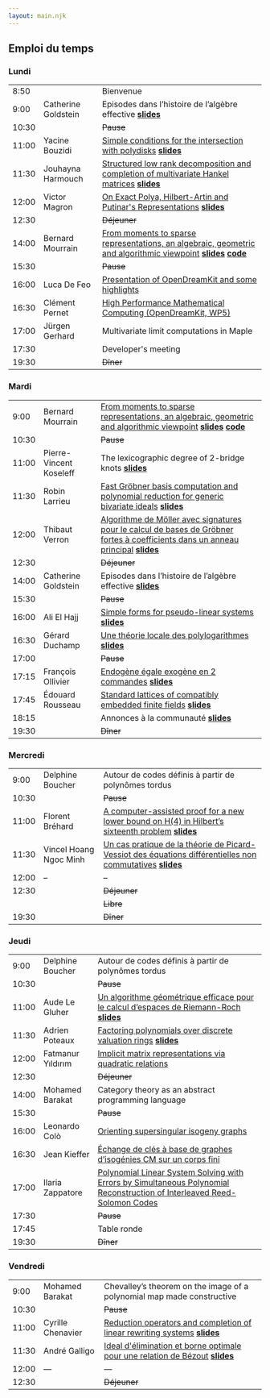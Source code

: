 ```yaml
---
layout: main.njk
---
```


## Emploi du temps

### Lundi

||||
|-|-|-|
|  8:50 | | Bienvenue |
|  9:00 | Catherine Goldstein | Episodes dans l’histoire de l’algèbre effective **[slides](program/notes-goldstein.pdf)** |
| 10:30 | | ~~Pause~~ |
| 11:00 | Yacine Bouzidi | [Simple conditions for the intersection with polydisks](program/abs-bender.pdf) **[slides](program/slides-bouzidi.pdf)** |
| 11:30 | Jouhayna Harmouch | [Structured low rank decomposition and completion of multivariate Hankel matrices](program/abs-harmouch.pdf) **[slides](program/slides-harmouch.pdf)** |
| 12:00 | Victor Magron | [On Exact Polya, Hilbert-Artin and Putinar's Representations](program/abs-magron.pdf) **[slides](program/slides-magron.pdf)** |
| 12:30 | | ~~Déjeuner~~ |
| 14:00 | Bernard Mourrain | [From moments to sparse representations, an algebraic, geometric and algorithmic viewpoint](program/notes-mourrain.pdf) **[slides](program/slides-mourrain.pdf)** **[code](http://www-sop.inria.fr/members/Bernard.Mourrain/software/TensorDec/expl/0.Decomposition.html)** |
| 15:30 | | ~~Pause~~ |
| 16:00 | Luca De Feo | [Presentation of OpenDreamKit and some highlights](https://github.com/defeo/jncf-web-2019/blob/odk-jncf/opendreamkit-jncf.ipynb) |
| 16:30 | Clément Pernet | [High Performance Mathematical Computing (OpenDreamKit, WP5)](program/slides-pernet.pdf) |
| 17:00 | Jürgen Gerhard | Multivariate limit computations in Maple |
| 17:30 | | Developer's meeting |
| 19:30 | | ~~Dîner~~ |

### Mardi

||||
|-|-|-|
|  9:00 | Bernard Mourrain | [From moments to sparse representations, an algebraic, geometric and algorithmic viewpoint](program/notes-mourrain.pdf) **[slides](program/slides-mourrain.pdf)** **[code](http://www-sop.inria.fr/members/Bernard.Mourrain/software/TensorDec/expl/0.Decomposition.html)** |
| 10:30 | | ~~Pause~~ |
| 11:00 | Pierre-Vincent Koseleff | The lexicographic degree of 2-bridge knots **[slides](program/slides-koseleff.pdf)** |
| 11:30 | Robin Larrieu | [Fast Gröbner basis computation and polynomial reduction for generic bivariate ideals](program/abs-larrieu.pdf) **[slides](program/slides-larrieu.pdf)** |
| 12:00 | Thibaut Verron | [Algorithme de Möller avec signatures pour le calcul de bases de Gröbner fortes à coefficients dans un anneau principal](program/abs-verron.pdf) **[slides](program/slides-verron.pdf)** |
| 12:30 | | ~~Déjeuner~~ |
| 14:00 | Catherine Goldstein | Episodes dans l’histoire de l’algèbre effective **[slides](program/notes-goldstein.pdf)** |
| 15:30 | | ~~Pause~~ |
| 16:00 | Ali El Hajj | [Simple forms for pseudo-linear systems](program/abs-elhajj.pdf) **[slides](program/slides-elhajj.pdf)** |
| 16:30 | Gérard Duchamp | [Une théorie locale des polylogarithmes](program/abs-duchamp.pdf) **[slides](program/slides-duchamp.pdf)** |
| 17:00 | | ~~Pause~~ |
| 17:15 | François Ollivier | [Endogène égale exogène en 2 commandes](program/abs-ollivier.pdf) **[slides](program/slides-ollivier.pdf)** |
| 17:45 | Édouard Rousseau | [Standard lattices of compatibly embedded finite fields](program/abs-rousseau.pdf) **[slides](program/slides-rousseau.pdf)** |
| 18:15 | | Annonces à la communauté **[slides](program/annonces.pdf)** |
| 19:30 | | ~~Dîner~~ |


### Mercredi

||||
|-|-|-|
|  9:00 | Delphine Boucher | Autour de codes définis à partir de polynômes tordus |
| 10:30 | | ~~Pause~~ |
| 11:00 | Florent Bréhard | [A computer-assisted proof for a new lower bound on H(4) in Hilbert’s sixteenth problem](program/abs-brehard.pdf) **[slides](program/slides-brehard.pdf)** |
| 11:30 | Vincel Hoang Ngoc Minh | [Un cas pratique de la théorie de Picard-Vessiot des équations différentielles non commutatives](program/abs-minh.pdf) **[slides](program/slides-minh.pdf)** |
| 12:00 | – | – |
| 12:30 | | ~~Déjeuner~~ |
|       | | ~~Libre~~ |
| 19:30 | | ~~Dîner~~ |


### Jeudi

||||
|-|-|-|
|  9:00 | Delphine Boucher | Autour de codes définis à partir de polynômes tordus |
| 10:30 | | ~~Pause~~ |
| 11:00 | Aude Le Gluher | [Un algorithme géométrique efficace pour le calcul d’espaces de Riemann-Roch](program/abs-legluher.pdf) **[slides](program/slides-legluher.pdf)** |
| 11:30 | Adrien Poteaux | [Factoring polynomials over discrete valuation rings](program/abs-poteaux.pdf) **[slides](program/slides-poteaux.pdf)** |
| 12:00 | Fatmanur Yıldırım | [Implicit matrix representations via quadratic relations](program/abs-yildirim.pdf) |
| 12:30 | | ~~Déjeuner~~ |
| 14:00 | Mohamed Barakat | Category theory as an abstract programming language |
| 15:30 | | ~~Pause~~ |
| 16:00 | Leonardo Colò | [Orienting supersingular isogeny graphs](program/abs-colo.pdf) |
| 16:30 | Jean Kieffer | [Échange de clés à base de graphes d’isogénies CM sur un corps fini](program/abs-kieffer.pdf) |
| 17:00 | Ilaria Zappatore | [Polynomial Linear System Solving with Errors by Simultaneous Polynomial Reconstruction of Interleaved Reed-Solomon Codes](program/abs-zappatore.pdf) |
| 17:30 | | ~~Pause~~ |
| 17:45 | | Table ronde |
| 19:30 | | ~~Dîner~~ |


### Vendredi

||||
|-|-|-|
|  9:00 | Mohamed Barakat | Chevalley’s theorem on the image of a polynomial map made constructive |
| 10:30 | | ~~Pause~~ |
| 11:00 | Cyrille Chenavier | [Reduction operators and completion of linear rewriting systems](program/abs-chenavier.pdf) **[slides](program/slides-chenavier.pdf)** |
| 11:30 | André Galligo | [Ideal d'élimination et borne optimale pour une relation de Bézout](program/abs-galligo.pdf) **[slides](program/slides-galligo.pdf)** |
| 12:00 | — | — |
| 12:30 | | ~~Déjeuner~~ |
